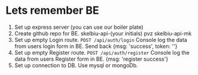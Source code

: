 # Lets remember BE

1. Set up express server (you can use our boiler plate)
2. Create github repo for BE. skelbiu-api-(your initials) pvz skelbiu-api-mk
3. Set up empty Login route. `POST /api/auth/login` Console log the data from users login form in BE. Send back {msg: 'success', token: ''}
4. Set up empty Register route. `POST /api/auth/register` Console log the data from users Register form in BE. {msg: 'register success'}
5. Set up connection to DB. Use mysql or mongoDb.
